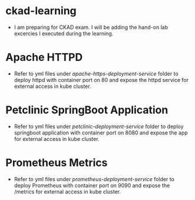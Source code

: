 # ckad-learning
  * I am preparing for CKAD exam. I will be adding the hand-on lab excercies I executed during the learning.  

# Apache HTTPD
  * Refer to yml files under _apache-https-deployment-service_ folder to deploy httpd  with container port on 80 and expose the httpd service for external access in kube cluster.
  
# Petclinic SpringBoot Application
  * Refer to yml files under _petclinic-deployment-service_ folder to deploy springboot application with container port on 8080 and expose the app for external access in kube cluster.
  
# Prometheus Metrics
  * Refer to yml files under _prometheus-deployment-service_ folder to deploy Prometheus with container port on 9090 and expose the /metrics for external access in kube cluster.

